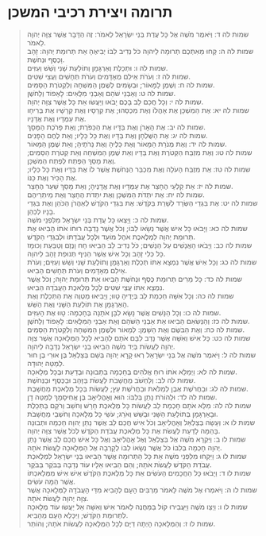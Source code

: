 # תרומה ויצירת רכיבי המשכן

> שמות לה ד: וַיֹּאמֶר מֹשֶׁה אֶל כָּל עֲדַת בְּנֵי יִשְׂרָאֵל לֵאמֹר:  זֶה הַדָּבָר אֲשֶׁר צִוָּה יְהוָה לֵאמֹר.  
> שמות לה ה: קְחוּ מֵאִתְּכֶם תְּרוּמָה לַיהוָה כֹּל נְדִיב לִבּוֹ יְבִיאֶהָ אֵת תְּרוּמַת יְהוָה:  זָהָב וָכֶסֶף וּנְחֹשֶׁת.  
> שמות לה ו: וּתְכֵלֶת וְאַרְגָּמָן וְתוֹלַעַת שָׁנִי וְשֵׁשׁ וְעִזִּים.  
> שמות לה ז: וְעֹרֹת אֵילִם מְאָדָּמִים וְעֹרֹת תְּחָשִׁים וַעֲצֵי שִׁטִּים.  
> שמות לה ח: וְשֶׁמֶן לַמָּאוֹר; וּבְשָׂמִים לְשֶׁמֶן הַמִּשְׁחָה וְלִקְטֹרֶת הַסַּמִּים.  
> שמות לה ט: וְאַבְנֵי שֹׁהַם וְאַבְנֵי מִלֻּאִים:  לָאֵפוֹד וְלַחֹשֶׁן.  
> שמות לה י: וְכָל חֲכַם לֵב בָּכֶם יָבֹאוּ וְיַעֲשׂוּ אֵת כָּל אֲשֶׁר צִוָּה יְהוָה.  
> שמות לה יא: אֶת הַמִּשְׁכָּן אֶת אָהֳלוֹ וְאֶת מִכְסֵהוּ; אֶת קְרָסָיו וְאֶת קְרָשָׁיו אֶת בְּרִיחָו אֶת עַמֻּדָיו וְאֶת אֲדָנָיו.  
> שמות לה יב: אֶת הָאָרֹן וְאֶת בַּדָּיו אֶת הַכַּפֹּרֶת; וְאֵת פָּרֹכֶת הַמָּסָךְ.  
> שמות לה יג: אֶת הַשֻּׁלְחָן וְאֶת בַּדָּיו וְאֶת כָּל כֵּלָיו; וְאֵת לֶחֶם הַפָּנִים.  
> שמות לה יד: וְאֶת מְנֹרַת הַמָּאוֹר וְאֶת כֵּלֶיהָ וְאֶת נֵרֹתֶיהָ; וְאֵת שֶׁמֶן הַמָּאוֹר.  
> שמות לה טו: וְאֶת מִזְבַּח הַקְּטֹרֶת וְאֶת בַּדָּיו וְאֵת שֶׁמֶן הַמִּשְׁחָה וְאֵת קְטֹרֶת הַסַּמִּים; וְאֶת מָסַךְ הַפֶּתַח לְפֶתַח הַמִּשְׁכָּן.  
> שמות לה טז: אֵת מִזְבַּח הָעֹלָה וְאֶת מִכְבַּר הַנְּחֹשֶׁת אֲשֶׁר לוֹ אֶת בַּדָּיו וְאֶת כָּל כֵּלָיו; אֶת הַכִּיֹּר וְאֶת כַּנּוֹ.  
> שמות לה יז: אֵת קַלְעֵי הֶחָצֵר אֶת עַמֻּדָיו וְאֶת אֲדָנֶיהָ; וְאֵת מָסַךְ שַׁעַר הֶחָצֵר.  
> שמות לה יח: אֶת יִתְדֹת הַמִּשְׁכָּן וְאֶת יִתְדֹת הֶחָצֵר וְאֶת מֵיתְרֵיהֶם.  
> שמות לה יט: אֶת בִּגְדֵי הַשְּׂרָד לְשָׁרֵת בַּקֹּדֶשׁ:  אֶת בִּגְדֵי הַקֹּדֶשׁ לְאַהֲרֹן הַכֹּהֵן וְאֶת בִּגְדֵי בָנָיו לְכַהֵן.  
> שמות לה כ: וַיֵּצְאוּ כָּל עֲדַת בְּנֵי יִשְׂרָאֵל מִלִּפְנֵי מֹשֶׁה.  
> שמות לה כא: וַיָּבֹאוּ כָּל אִישׁ אֲשֶׁר נְשָׂאוֹ לִבּוֹ; וְכֹל אֲשֶׁר נָדְבָה רוּחוֹ אֹתוֹ הֵבִיאוּ אֶת תְּרוּמַת יְהוָה לִמְלֶאכֶת אֹהֶל מוֹעֵד וּלְכָל עֲבֹדָתוֹ וּלְבִגְדֵי הַקֹּדֶשׁ.  
> שמות לה כב: וַיָּבֹאוּ הָאֲנָשִׁים עַל הַנָּשִׁים; כֹּל נְדִיב לֵב הֵבִיאוּ חָח וָנֶזֶם וְטַבַּעַת וְכוּמָז כָּל כְּלִי זָהָב וְכָל אִישׁ אֲשֶׁר הֵנִיף תְּנוּפַת זָהָב לַיהוָה.  
> שמות לה כג: וְכָל אִישׁ אֲשֶׁר נִמְצָא אִתּוֹ תְּכֵלֶת וְאַרְגָּמָן וְתוֹלַעַת שָׁנִי וְשֵׁשׁ וְעִזִּים; וְעֹרֹת אֵילִם מְאָדָּמִים וְעֹרֹת תְּחָשִׁים הֵבִיאוּ.  
> שמות לה כד: כָּל מֵרִים תְּרוּמַת כֶּסֶף וּנְחֹשֶׁת הֵבִיאוּ אֵת תְּרוּמַת יְהוָה; וְכֹל אֲשֶׁר נִמְצָא אִתּוֹ עֲצֵי שִׁטִּים לְכָל מְלֶאכֶת הָעֲבֹדָה הֵבִיאוּ.  
> שמות לה כה: וְכָל אִשָּׁה חַכְמַת לֵב בְּיָדֶיהָ טָווּ; וַיָּבִיאוּ מַטְוֶה אֶת הַתְּכֵלֶת וְאֶת הָאַרְגָּמָן אֶת תּוֹלַעַת הַשָּׁנִי וְאֶת הַשֵּׁשׁ.  
> שמות לה כו: וְכָל הַנָּשִׁים אֲשֶׁר נָשָׂא לִבָּן אֹתָנָה בְּחָכְמָה:  טָווּ אֶת הָעִזִּים.  
> שמות לה כז: וְהַנְּשִׂאִם הֵבִיאוּ אֵת אַבְנֵי הַשֹּׁהַם וְאֵת אַבְנֵי הַמִּלֻּאִים:  לָאֵפוֹד וְלַחֹשֶׁן.  
> שמות לה כח: וְאֶת הַבֹּשֶׂם וְאֶת הַשָּׁמֶן:  לְמָאוֹר וּלְשֶׁמֶן הַמִּשְׁחָה וְלִקְטֹרֶת הַסַּמִּים.  
> שמות לה כט: כָּל אִישׁ וְאִשָּׁה אֲשֶׁר נָדַב לִבָּם אֹתָם לְהָבִיא לְכָל הַמְּלָאכָה אֲשֶׁר צִוָּה יְהוָה לַעֲשׂוֹת בְּיַד מֹשֶׁה הֵבִיאוּ בְנֵי יִשְׂרָאֵל נְדָבָה לַיהוָה.  
> שמות לה ל: וַיֹּאמֶר מֹשֶׁה אֶל בְּנֵי יִשְׂרָאֵל רְאוּ קָרָא יְהוָה בְּשֵׁם בְּצַלְאֵל בֶּן אוּרִי בֶן חוּר לְמַטֵּה יְהוּדָה.  
> שמות לה לא: וַיְמַלֵּא אֹתוֹ רוּחַ אֱלֹהִים בְּחָכְמָה בִּתְבוּנָה וּבְדַעַת וּבְכָל מְלָאכָה.  
> שמות לה לב: וְלַחְשֹׁב מַחֲשָׁבֹת לַעֲשֹׂת בַּזָּהָב וּבַכֶּסֶף וּבַנְּחֹשֶׁת.  
> שמות לה לג: וּבַחֲרֹשֶׁת אֶבֶן לְמַלֹּאת וּבַחֲרֹשֶׁת עֵץ; לַעֲשׂוֹת בְּכָל מְלֶאכֶת מַחֲשָׁבֶת.  
> שמות לה לד: וּלְהוֹרֹת נָתַן בְּלִבּוֹ:  הוּא וְאָהֳלִיאָב בֶּן אֲחִיסָמָךְ לְמַטֵּה דָן.  
> שמות לה לה: מִלֵּא אֹתָם חָכְמַת לֵב לַעֲשׂוֹת כָּל מְלֶאכֶת חָרָשׁ וְחֹשֵׁב וְרֹקֵם בַּתְּכֵלֶת וּבָאַרְגָּמָן בְּתוֹלַעַת הַשָּׁנִי וּבַשֵּׁשׁ וְאֹרֵג; עֹשֵׂי כָּל מְלָאכָה וְחֹשְׁבֵי מַחֲשָׁבֹת.  
> שמות לו א: וְעָשָׂה בְצַלְאֵל וְאָהֳלִיאָב וְכֹל אִישׁ חֲכַם לֵב אֲשֶׁר נָתַן יְהוָה חָכְמָה וּתְבוּנָה בָּהֵמָּה לָדַעַת לַעֲשֹׂת אֶת כָּל מְלֶאכֶת עֲבֹדַת הַקֹּדֶשׁ לְכֹל אֲשֶׁר צִוָּה יְהוָה.  
> שמות לו ב: וַיִּקְרָא מֹשֶׁה אֶל בְּצַלְאֵל וְאֶל אָהֳלִיאָב וְאֶל כָּל אִישׁ חֲכַם לֵב אֲשֶׁר נָתַן יְהוָה חָכְמָה בְּלִבּוֹ כֹּל אֲשֶׁר נְשָׂאוֹ לִבּוֹ לְקָרְבָה אֶל הַמְּלָאכָה לַעֲשֹׂת אֹתָהּ.  
> שמות לו ג: וַיִּקְחוּ מִלִּפְנֵי מֹשֶׁה אֵת כָּל הַתְּרוּמָה אֲשֶׁר הֵבִיאוּ בְּנֵי יִשְׂרָאֵל לִמְלֶאכֶת עֲבֹדַת הַקֹּדֶשׁ לַעֲשֹׂת אֹתָהּ; וְהֵם הֵבִיאוּ אֵלָיו עוֹד נְדָבָה בַּבֹּקֶר בַּבֹּקֶר.  
> שמות לו ד: וַיָּבֹאוּ כָּל הַחֲכָמִים הָעֹשִׂים אֵת כָּל מְלֶאכֶת הַקֹּדֶשׁ אִישׁ אִישׁ מִמְּלַאכְתּוֹ אֲשֶׁר הֵמָּה עֹשִׂים.  
> שמות לו ה: וַיֹּאמְרוּ אֶל מֹשֶׁה לֵּאמֹר מַרְבִּים הָעָם לְהָבִיא מִדֵּי הָעֲבֹדָה לַמְּלָאכָה אֲשֶׁר צִוָּה יְהוָה לַעֲשֹׂת אֹתָהּ.  
> שמות לו ו: וַיְצַו מֹשֶׁה וַיַּעֲבִירוּ קוֹל בַּמַּחֲנֶה לֵאמֹר אִישׁ וְאִשָּׁה אַל יַעֲשׂוּ עוֹד מְלָאכָה לִתְרוּמַת הַקֹּדֶשׁ; וַיִּכָּלֵא הָעָם מֵהָבִיא.  
> שמות לו ז: וְהַמְּלָאכָה הָיְתָה דַיָּם לְכָל הַמְּלָאכָה לַעֲשׂוֹת אֹתָהּ; וְהוֹתֵר.   
 

